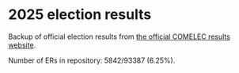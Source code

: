 # 2025 election results

Backup of official election results from [the official COMELEC results website](https://2025electionresults.comelec.gov.ph).






Number of ERs in repository: 5842/93387 (6.25%).
